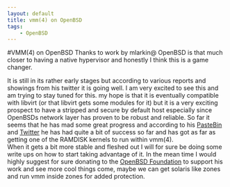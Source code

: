 ```yaml
---
layout: default
title: vmm(4) on OpenBSD
tags: 
    - OpenBSD
---
```

#VMM(4) on OpenBSD
Thanks to work by mlarkin@ OpenBSD is that much closer to having a native hypervisor and honestly I think this is a
game changer.

<!--more-->

It is still in its rather early stages but according to various reports and showings from his
twitter it is going well. I am very excited to see this and am trying to stay tuned for this.
my hope is that it is eventually compatible with libvirt (or that libvirt gets some modules
for it) but it is a very exciting prospect to have a stripped and secure by default host especially
since OpenBSDs network layer has proven to be robust and reliable.
So far it seems that he has mad some great progress and according to his [PasteBin](http://pastebin.com/B6bs3FB4) and 
[Twitter](https://twitter.com/mlarkin2012/status/640755032875360256) he has had quite a bit of success so far and has got as far as getting one of the RAMDISK kernels to run within vmm(4).  
When it gets a bit more stable and fleshed out I will for sure be doing some write ups on how to start taking advantage of it. In the mean time I would highly suggest 
for sure donating to the [OpenBSD Foundation](http://www.openbsdfoundation.org/) to support his work and see more cool things come, maybe we can get solaris like zones and run 
vmm inside zones for added protection.

